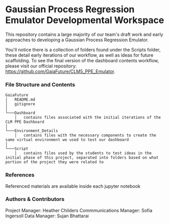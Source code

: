 # Gaussian Process Regression Emulator Developmental Workspace

This repository contains a large majority of our team's draft work and early approaches to developing a Gaussian Process Regression Emulator. 

You'll notice there is a collection of folders found under the Scripts folder, these detail early iterations of our workflow, as well as ideas for future scaffolding. To see the final version of the dashboard contents workflow, please visit our official repository: https://github.com/GaiaFuture/CLM5_PPE_Emulator.

### File Structure and Contents
```
GaiaFuture
│   README.md
│   gitignore    
│
└───Dashboard 
    │   contains files associated with the initial iterations of the CLM PPE Dashboard
│
└───Environment_Details 
    │   contains files with the necessary components to create the same virtual environment we used to test our dashboard
│
└───Script 
    │   contains files used by the students to test ideas in the initial phase of this project, separated into folders based on what portion of the project they were related to
```

### References
Referenced materials are available inside each jupyter notebook

### Authors & Contributors

Project Manager: Heather Childers
Commmunications Manager: Sofia Ingersoll
Data Manager: Sujan Bhattarai
